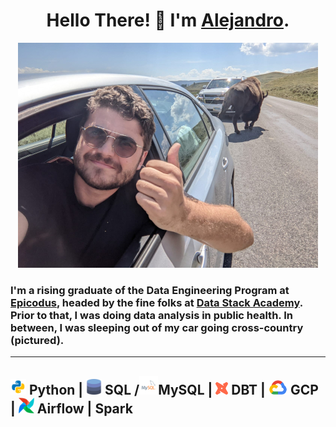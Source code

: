 <h1 align="center">Hello There! 👋 I'm <a href="https://alexsocarras.com">Alejandro</a>. </h1>


<p align="center">
  <img src="img/buffaloselfie.jpg">
</p>

### I'm a rising graduate of the Data Engineering Program at [Epicodus](https://www.epicodus.com/), headed by the fine folks at [Data Stack Academy](https://www.datastack.academy/). Prior to that, I was doing data analysis in public health. In between, I was sleeping out of my car going cross-country (pictured).
 
---

<h2><img src="img/python.svg" alt="Python Logo" width="25px">
Python | <img src="img/sql.png" alt="SQL/DB" width="25px"> SQL /<img src="img/mysql.svg" alt="SQL/DB" width="30px">MySQL | <img src="img/dbt.png" alt="SQL/DB" width="20px"> DBT |<img src="img/gcp.png" alt="SQL/DB" width="40px">GCP | <img src="img/airflow.jpg" alt="SQL/DB" width="25px"> Airflow | Spark</h2>


<!--
**apsocarras/apsocarras** is a ✨ _special_ ✨ repository because its `README.md` (this file) appears on your GitHub profile.

Here are some ideas to get you started:

- 🔭 I’m currently working on ...
- 🌱 I’m currently learning ...
- 👯 I’m looking to collaborate on ...
- 🤔 I’m looking for help with ...
- 💬 Ask me about ...
- 📫 How to reach me: ...
- 😄 Pronouns: ...
- ⚡ Fun fact: ...
-->
